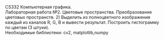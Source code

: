 CS332 Компьютерная графика.  
Лабораторная работа №2. Цветовые пространства. Преобразование цветовых пространств.
2) Выделить из полноцветного изображения каждый из каналов R, G, B  и вывести результат. Построить гистограмму по цветам (3 штуки).  
Необходимые библиотеки: cv2, matplotlib,numpy